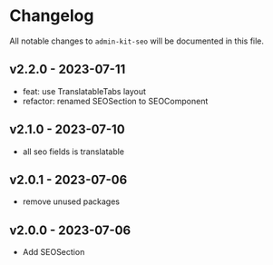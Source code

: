 # Changelog

All notable changes to `admin-kit-seo` will be documented in this file.

## v2.2.0 - 2023-07-11

- feat: use TranslatableTabs layout
- refactor: renamed SEOSection to SEOComponent

## v2.1.0 - 2023-07-10

- all seo fields is translatable

## v2.0.1 - 2023-07-06

- remove unused packages

## v2.0.0 - 2023-07-06

- Add SEOSection

